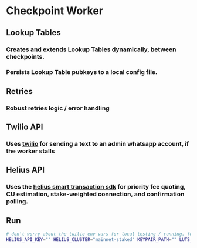 # Checkpoint Worker

## Lookup Tables
### Creates and extends Lookup Tables dynamically, between checkpoints.
### Persists Lookup Table pubkeys to a local config file.

## Retries
### Robust retries logic / error handling

## Twilio API
### Uses [twilio](https://www.twilio.com/docs/usage/api) for sending a text to an admin whatsapp account, if the worker stalls

## Helius API
### Uses the [helius smart transaction sdk](https://github.com/helius#labs/helius-rust-sdk) for priority fee quoting, CU estimation, stake-weighted connection, and confirmation polling.

## Run
```sh
# don't worry about the twilio env vars for local testing / running. for production use to notify when the worker is stalling.
HELIUS_API_KEY="" HELIUS_CLUSTER="mainnet-staked" KEYPAIR_PATH="" LUTS_PATH="./cache" MINT="" TWILIO_ACCOUNT_SID="" TWILIO_AUTH_TOKEN="" TWILIO_FROM="" TWILIO_TO="" RUST_LOG="info" cargo run
```
